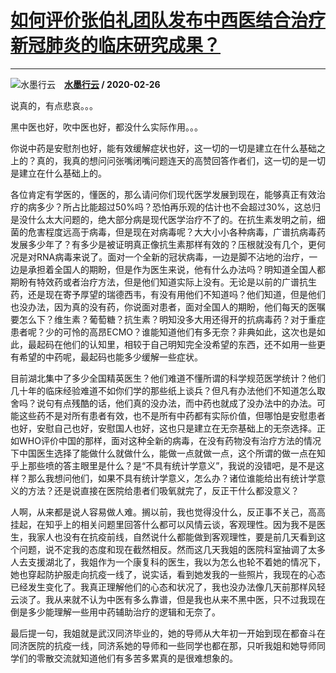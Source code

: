 # [如何评价张伯礼团队发布中西医结合治疗新冠肺炎的临床研究成果？](https://www.zhihu.com/answer/1040025713)

-----------------------------------------------------------------------------

![水墨行云](https://pic2.zhimg.com/cc9e6b55d69db0b85e47eee05bf6f36d.jpg?source=1940ef5c "水墨行云")&emsp;**[水墨行云](https://www.zhihu.com/people/shui-mo-xing-yun) / 2020-02-26**

说真的，有点悲哀。。。

黑中医也好，吹中医也好，都没什么实际作用。。。

你说中药是安慰剂也好，能有效缓解症状也好，这一切的一切是建立在什么基础之上的？真的，我真的想问问张嘴闭嘴问题连天的高赞回答作者们，这一切的是一切是建立在什么基础上的。

各位肯定有学医的，懂医的，那么请问你们现代医学发展到现在，能够真正有效治疗的病多少？所占比能超过50%吗？恐怕再乐观的估计也不会超过30%，这总归是没什么太大问题的，绝大部分病是现代医学治疗不了的。在抗生素发明之前，细菌的危害程度远高于病毒，但是现在对病毒呢？大大小小各种病毒，广谱抗病毒药发展多少年了？有多少是被证明真正像抗生素那样有效的？压根就没有几个，更何况是对RNA病毒来说了。面对一个全新的冠状病毒，一边是脚不沾地的治疗，一边是承担着全国人的期盼，但是作为医生来说，他有什么办法吗？明知道全国人都期盼有特效药或者治疗方法，但是他们知道实际上没有。无论是以前的广谱抗生药，还是现在寄予厚望的瑞德西韦，有没有用他们不知道吗？他们知道，但是他们也没办法，因为真的没有药，你说面对患者，面对全国人的期盼，他们每天的医嘱要怎么下？维生素？葡萄糖？抗生素？明知没多大用还得开的抗病毒药？对于重症患者呢？少的可怜的高昂ECMO？谁能知道他们有多无奈？非典如此，这次也是如此，最起码在他们的认知里，相较于自己明知完全没希望的东西，还不如用一些更有希望的中药呢，最起码也能多少缓解一些症状。

目前湖北集中了多少全国精英医生？他们难道不懂所谓的科学规范医学统计？他们几十年的临床经验难道不如你们学的那些纸上谈兵？但凡有办法他们不知道怎么取舍吗？说句有点残酷的话，他们真的没办法，而中药也就成了没办法中的办法。可能这些药不是对所有患者有效，也不是所有中药都有实际价值，但哪怕是安慰患者也好，安慰自己也好，安慰国人也好，这也只是建立在无奈基础上的无奈选择。正如WHO评价中国的那样，面对这种全新的病毒，在没有药物没有治疗方法的情况下中国医生选择了能做什么就做什么，能做一点就做一点，这个所谓的做一点在知乎上那些喷的答主眼里是什么？是“不具有统计学意义”，我说的没错吧，是不是这样？那么我想问他们，如果不具有统计学意义，怎么办？诸位谁能给出有统计学意义的方法？还是说直接在医院给患者们吸氧就完了，反正干什么都没意义？

人啊，从来都是说人容易做人难。搁以前，我也觉得没什么，反正事不关己，高高挂起，在知乎上的相关问题里回答什么都可以风情云谈，客观理性。因为我不是医生，我家人也没有在抗疫前线，自然说什么都能做到客观理性，要是前几天看到这个问题，说不定我的态度和现在截然相反。然而这几天我姐的医院科室抽调了太多人去支援湖北了，我姐作为一个康复科的医生，我以为怎么也轮不着她的情况下，她也穿起防护服走向抗疫一线了，说实话，看到她发我的一些照片，我现在的心态已经发生变化了。我真正理解他们的心态和状况了，我也没办法像几天前那样风轻云淡了。我从来就不认为中医有多么靠谱，但是我也从来不黑中医，只不过我现在倒是多少能理解一些用中药辅助治疗的逻辑和无奈了。

最后提一句，我姐就是武汉同济毕业的，她的导师从大年初一开始到现在都奋斗在同济医院的抗疫一线，同济系她的导师和一些同学也都在那，只听我姐和她导师同学们的零散交流就知道他们有多苦多累真的是很难想象的。

